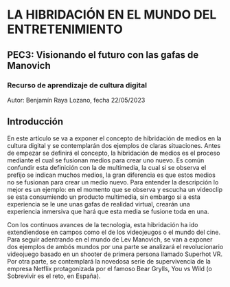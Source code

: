 # LA HIBRIDACIÓN EN EL MUNDO DEL ENTRETENIMIENTO
## PEC3: Visionando el futuro con las gafas de Manovich
### Recurso de aprendizaje de cultura digital

Autor: Benjamín Raya Lozano, fecha 22/05/2023

## Introducción

En este artículo se va a exponer el concepto de hibridación de medios en la cultura digital y se contemplarán dos ejemplos de claras situaciones. Antes de empezar se definirá el concepto, la hibridación de medios es el proceso mediante el cual se fusionan medios para crear uno nuevo. Es común confundir esta definición con la de multimedia, la cual si se observa el prefijo se indican muchos medios, la gran diferencia es que estos medios no se fusionan para crear un medio nuevo. Para entender la descripción lo mejor es un ejemplo: en el momento que se observa y escucha un videoclip se esta consumiendo un producto multimedia, sin embargo si a esta experiencia se le une unas gafas de realidad virtual, crearán una experiencia inmersiva que hará que esta media se fusione toda en una.

Con los continuos avances de la tecnologia, esta hibridación ha ido extendiendose en campos como el de los videojeugos o el mundo del cine. Para seguir adentrando en el mundo de Lev Manovich, se van a exponer dos ejemplos de ambós mundos por una parte se analizará el revolucionario videojuego basado en un shooter de primera persona llamado Superhot VR. Por otra parte, se contemplará la novedosa serie de supervivencia de la empresa Netflix protagonizada por el famoso Bear Grylls, You vs Wild (o Sobrevivir es el reto, en España).

